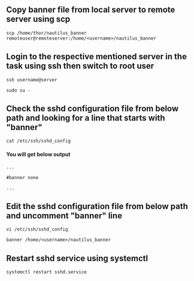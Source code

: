 ## Copy banner file from local server to remote server using scp

```
scp /home/thor/nautilus_banner remoteuser@remoteserver:/home/<username>/nautilus_banner
```

## Login to the respective mentioned server in the task using ssh then switch to root user

```
ssh username@server

sudo su -
```

## Check the sshd configuration file from below path and looking for a line that starts with "banner"

```
cat /etc/ssh/sshd_config

```


#### You will get below output

```
...

#banner none

...

```

## Edit the sshd configuration file from below path and uncomment "banner" line


```
vi /etc/ssh/sshd_config
```

```
banner /home/<username>/nautilus_banner
```

## Restart sshd service using systemctl

```
systemctl restart sshd.service

```

